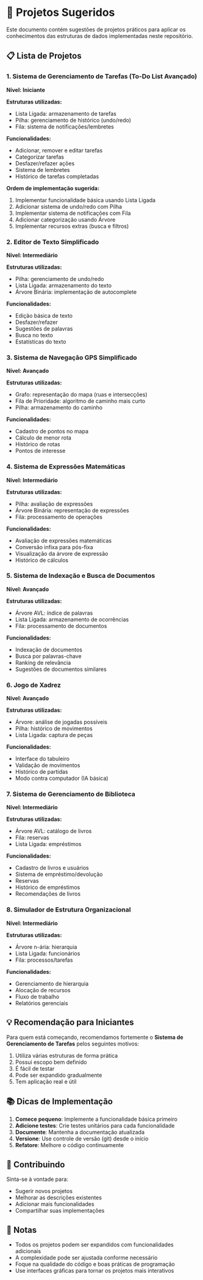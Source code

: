 # 🚀 Projetos Sugeridos

Este documento contém sugestões de projetos práticos para aplicar os conhecimentos das estruturas de dados implementadas neste repositório.

## 📋 Lista de Projetos

### 1. Sistema de Gerenciamento de Tarefas (To-Do List Avançado)
**Nível: Iniciante**

**Estruturas utilizadas:**
- Lista Ligada: armazenamento de tarefas
- Pilha: gerenciamento de histórico (undo/redo)
- Fila: sistema de notificações/lembretes

**Funcionalidades:**
- Adicionar, remover e editar tarefas
- Categorizar tarefas
- Desfazer/refazer ações
- Sistema de lembretes
- Histórico de tarefas completadas

**Ordem de implementação sugerida:**
1. Implementar funcionalidade básica usando Lista Ligada
2. Adicionar sistema de undo/redo com Pilha
3. Implementar sistema de notificações com Fila
4. Adicionar categorização usando Árvore
5. Implementar recursos extras (busca e filtros)

### 2. Editor de Texto Simplificado
**Nível: Intermediário**

**Estruturas utilizadas:**
- Pilha: gerenciamento de undo/redo
- Lista Ligada: armazenamento do texto
- Árvore Binária: implementação de autocomplete

**Funcionalidades:**
- Edição básica de texto
- Desfazer/refazer
- Sugestões de palavras
- Busca no texto
- Estatísticas do texto

### 3. Sistema de Navegação GPS Simplificado
**Nível: Avançado**

**Estruturas utilizadas:**
- Grafo: representação do mapa (ruas e intersecções)
- Fila de Prioridade: algoritmo de caminho mais curto
- Pilha: armazenamento do caminho

**Funcionalidades:**
- Cadastro de pontos no mapa
- Cálculo de menor rota
- Histórico de rotas
- Pontos de interesse

### 4. Sistema de Expressões Matemáticas
**Nível: Intermediário**

**Estruturas utilizadas:**
- Pilha: avaliação de expressões
- Árvore Binária: representação de expressões
- Fila: processamento de operações

**Funcionalidades:**
- Avaliação de expressões matemáticas
- Conversão infixa para pós-fixa
- Visualização da árvore de expressão
- Histórico de cálculos

### 5. Sistema de Indexação e Busca de Documentos
**Nível: Avançado**

**Estruturas utilizadas:**
- Árvore AVL: índice de palavras
- Lista Ligada: armazenamento de ocorrências
- Fila: processamento de documentos

**Funcionalidades:**
- Indexação de documentos
- Busca por palavras-chave
- Ranking de relevância
- Sugestões de documentos similares

### 6. Jogo de Xadrez
**Nível: Avançado**

**Estruturas utilizadas:**
- Árvore: análise de jogadas possíveis
- Pilha: histórico de movimentos
- Lista Ligada: captura de peças

**Funcionalidades:**
- Interface do tabuleiro
- Validação de movimentos
- Histórico de partidas
- Modo contra computador (IA básica)

### 7. Sistema de Gerenciamento de Biblioteca
**Nível: Intermediário**

**Estruturas utilizadas:**
- Árvore AVL: catálogo de livros
- Fila: reservas
- Lista Ligada: empréstimos

**Funcionalidades:**
- Cadastro de livros e usuários
- Sistema de empréstimo/devolução
- Reservas
- Histórico de empréstimos
- Recomendações de livros

### 8. Simulador de Estrutura Organizacional
**Nível: Intermediário**

**Estruturas utilizadas:**
- Árvore n-ária: hierarquia
- Lista Ligada: funcionários
- Fila: processos/tarefas

**Funcionalidades:**
- Gerenciamento de hierarquia
- Alocação de recursos
- Fluxo de trabalho
- Relatórios gerenciais

## 💡 Recomendação para Iniciantes

Para quem está começando, recomendamos fortemente o **Sistema de Gerenciamento de Tarefas** pelos seguintes motivos:
1. Utiliza várias estruturas de forma prática
2. Possui escopo bem definido
3. É fácil de testar
4. Pode ser expandido gradualmente
5. Tem aplicação real e útil

## 📚 Dicas de Implementação

1. **Comece pequeno**: Implemente a funcionalidade básica primeiro
2. **Adicione testes**: Crie testes unitários para cada funcionalidade
3. **Documente**: Mantenha a documentação atualizada
4. **Versione**: Use controle de versão (git) desde o início
5. **Refatore**: Melhore o código continuamente

## 🤝 Contribuindo

Sinta-se à vontade para:
- Sugerir novos projetos
- Melhorar as descrições existentes
- Adicionar mais funcionalidades
- Compartilhar suas implementações

## 📝 Notas

- Todos os projetos podem ser expandidos com funcionalidades adicionais
- A complexidade pode ser ajustada conforme necessário
- Foque na qualidade do código e boas práticas de programação
- Use interfaces gráficas para tornar os projetos mais interativos 